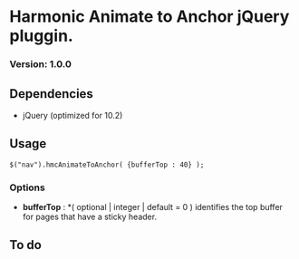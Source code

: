 # Harmonic Animate to Anchor jQuery pluggin. 
### Version: 1.0.0
	
## Dependencies

* jQuery (optimized for 10.2)	
	
## Usage

```
$("nav").hmcAnimateToAnchor( {bufferTop : 40} );

```

### Options	

* **bufferTop** : *( optional | integer | default = 0 ) identifies the top buffer for pages that have a sticky header.

## To do
